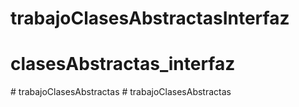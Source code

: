 # trabajoClasesAbstractasInterfaz
# clasesAbstractas_interfaz
#   t r a b a j o C l a s e s A b s t r a c t a s  
 #   t r a b a j o C l a s e s A b s t r a c t a s  
 